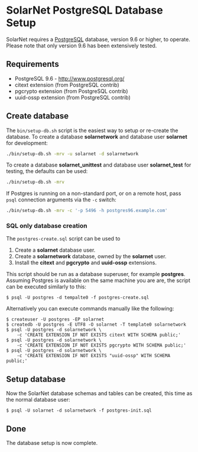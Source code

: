 # SolarNet PostgreSQL Database Setup

SolarNet requires a [PostgreSQL][pgsql] database, version 9.6 or higher, to
operate. Please note that only version 9.6 has been extensively tested.

## Requirements

 * PostgreSQL 9.6 - http://www.postgresql.org/
 * citext extension (from PostgreSQL contrib)
 * pgcrypto extension (from PostgreSQL contrib)
 * uuid-ossp extension (from PostgreSQL contrib)

## Create database

The `bin/setup-db.sh` script is the easiest way to setup or re-create the database.
To create a database **solarnetwork** and database user **solarnet** for development:

```sh
./bin/setup-db.sh -mrv -u solarnet -d solarnetwork
```

To create a database **solarnet_unittest** and database user **solarnet_test** for testing,
the defaults can be used:

```sh
./bin/setup-db.sh -mrv
```

If Postgres is running on a non-standard port, or on a remote host, pass `psql` connection
arguments via the `-c` switch:

```sh
./bin/setup-db.sh -mrv -c '-p 5496 -h postgres96.example.com'
```

### SQL only database creation

The `postgres-create.sql` script can be used to

 1. Create a **solarnet** database user.
 2. Create a **solarnetwork** database, owned by the **solarnet** user.
 3. Install the **citext** and **pgcrypto** and **uuid-ossp** extensions.

This script should be run as a database superuser, for example **postgres**.
Assuming Postgres is available on the same machine you are are, the script can
be executed similarly to this:

```shell
$ psql -U postgres -d tempalte0 -f postgres-create.sql
```

Alternatively you can execute commands manually like the following:

```shell
$ createuser -U postgres -EP solarnet
$ createdb -U postgres -E UTF8 -O solarnet -T template0 solarnetwork
$ psql -U postgres -d solarnetwork \
	-c 'CREATE EXTENSION IF NOT EXISTS citext WITH SCHEMA public;'
$ psql -U postgres -d solarnetwork \
	-c 'CREATE EXTENSION IF NOT EXISTS pgcrypto WITH SCHEMA public;'
$ psql -U postgres -d solarnetwork \
	-c 'CREATE EXTENSION IF NOT EXISTS "uuid-ossp" WITH SCHEMA public;'
```

## Setup database

Now the SolarNet database schemas and tables can be created, this time as the
normal database user:

```shell
$ psql -U solarnet -d solarnetwork -f postgres-init.sql
```

## Done

The database setup is now complete.

  [pgsql]: http://www.postgresql.org/
